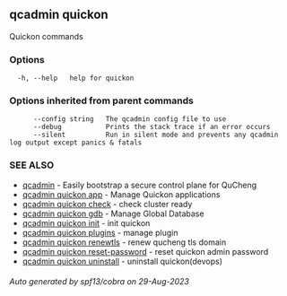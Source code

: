 ## qcadmin quickon

Quickon commands

### Options

```
  -h, --help   help for quickon
```

### Options inherited from parent commands

```
      --config string   The qcadmin config file to use
      --debug           Prints the stack trace if an error occurs
      --silent          Run in silent mode and prevents any qcadmin log output except panics & fatals
```

### SEE ALSO

* [qcadmin](qcadmin.md)	 - Easily bootstrap a secure control plane for QuCheng
* [qcadmin quickon app](qcadmin_quickon_app.md)	 - Manage Quickon applications
* [qcadmin quickon check](qcadmin_quickon_check.md)	 - check cluster ready
* [qcadmin quickon gdb](qcadmin_quickon_gdb.md)	 - Manage Global Database
* [qcadmin quickon init](qcadmin_quickon_init.md)	 - init quickon
* [qcadmin quickon plugins](qcadmin_quickon_plugins.md)	 - manage plugin
* [qcadmin quickon renewtls](qcadmin_quickon_renewtls.md)	 - renew qucheng tls domain
* [qcadmin quickon reset-password](qcadmin_quickon_reset-password.md)	 - reset quickon admin password
* [qcadmin quickon uninstall](qcadmin_quickon_uninstall.md)	 - uninstall quickon(devops)

###### Auto generated by spf13/cobra on 29-Aug-2023

